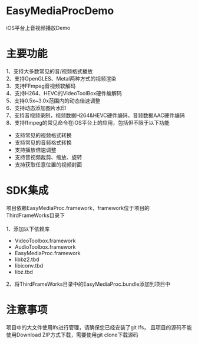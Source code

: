 # EasyMediaProcDemo
iOS平台上音视频播放Demo

# 主要功能
1、支持大多数常见的音/视频格式播放<br>
2、支持OpenGLES、Metal两种方式的视频渲染<br>
3、支持FFmpeg音视频软解码<br>
4、支持H264、HEVC的VideoToolBox硬件编解码<br>
5、支持0.5x~3.0x范围内的动态倍速调整<br>
6、支持动态添加图片水印<br>
7、支持音视频录制，视频数据H264&HEVC硬件编码，音频数据AAC硬件编码<br>
8、支持ffmpeg的常见命令在iOS平台上的应用，包括但不限于以下功能
  * 支持常见的视频格式转换<br>
  * 支持常见的音频格式转换<br>
  * 支持播放倍速调整<br>
  * 支持音视频裁剪、缩放、旋转<br>
  * 支持获取任意位置的视频封面<br>
    
# SDK集成

项目依赖EasyMediaProc.framework，framework位于项目的ThirdFrameWorks目录下<br>
<br>
1、添加以下依赖库<br>
   * VideoToolbox.framework<br>
   * AudioToolbox.framework<br>
   * EasyMediaProc.framework<br>
   * libbz2.tbd<br>
   * libiconv.tbd<br>
   * libz.tbd<br>

2、将ThirdFrameWorks目录中的EasyMediaProc.bundle添加到项目中<br>

# 注意事项

项目中的大文件使用lfs进行管理，请确保您已经安装了git lfs， 且项目的源码不能使用Download ZIP方式下载，需要使用git clone下载源码
   
